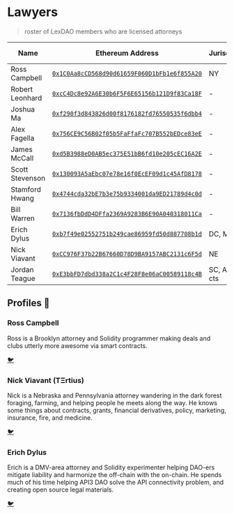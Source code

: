 # Lawyers
> roster of LexDAO members who are licensed attorneys

Name | Ethereum Address | Jurisdiction | Practice Type
------------ | ------------- | ------------- | ------------- |
Ross Campbell | [`0x1C0Aa8cCD568d90d61659F060D1bFb1e6f855A20`](https://etherscan.io/address/0x1c0aa8ccd568d90d61659f060d1bfb1e6f855a20) | NY | - |
Robert Leonhard | [`0xcC4Dc8e92A6E30b6F5F6E65156b121D9f83Ca18F`](https://etherscan.io/address/0xcc4dc8e92a6e30b6f5f6e65156b121d9f83ca18f) | - | - |
Joshua Ma | [`0xf290f3d843826d00f8176182fd76550535f6dbb4`](https://etherscan.io/address/0xf290f3d843826d00f8176182fd76550535f6dbb4) | - | - |
Alex Fagella | [`0x756CE9C56B02f05b5FaFfaFc707B552bEDce83eE`](https://etherscan.io/address/0x756ce9c56b02f05b5faffafc707b552bedce83ee) | - | - |
James McCall | [`0xd5B3988eD0AB5ec375E51bB6fd10e205cEC16A2E`](https://etherscan.io/address/0xd5B3988eD0AB5ec375E51bB6fd10e205cEC16A2E) | - | - |
Scott Stevenson | [`0x130093A5aEbc07e78e16f0EcEF09d1c45AfD8178`](https://etherscan.io/address/0x130093A5aEbc07e78e16f0EcEF09d1c45AfD8178) | - | - |
Stamford Hwang | [`0x4744cda32bE7b3e75b9334001da9ED21789d4c0d`](https://etherscan.io/address/0x4744cda32bE7b3e75b9334001da9ED21789d4c0d) | - | - |
Bill Warren | [`0x7136fbDdD4DFfa2369A9283B6E90A040318011Ca`](https://etherscan.io/address/0x7136fbDdD4DFfa2369A9283B6E90A040318011Ca) | - | - |
Erich Dylus | [`0xb7f49e02552751b249cae86959fd50d887708b1d`](https://etherscan.io/address/0xb7f49e02552751b249cae86959fd50d887708b1d) | DC, MD | Solo |
Nick Viavant | [`0xCC976F37b22B67660D78D9BA9157ABC2131c6F5d`](https://etherscan.io/address/0xCC976F37b22B67660D78D9BA9157ABC2131c6F5d) | NE | - |
Jordan Teague | [`0xE3bbFD7dbd338a2C1c4F28F8e06aC00589118c4B`](https://etherscan.io/address/0xe3bbfd7dbd338a2c1c4f28f8e06ac00589118c4b) | SC, AL, fed cts | Firm |

## Profiles 👤

### Ross Campbell 

Ross is a Brooklyn attorney and Solidity programmer making deals and clubs utterly more awesome via smart contracts.

[🐦](https://twitter.com/r_ross_campbell) 

### Nick Viavant (TΞrtius)

Nick is a Nebraska and Pennsylvania attorney wandering in the dark forest foraging, farming, and helping people he meets along the way. He knows some things about contracts, grants, financial derivatives, policy, marketing, insurance, fire, and medicine.

[🐦](https://twitter.com/trtius) 

### Erich Dylus 

Erich is a DMV-area attorney and Solidity experimenter helping DAO-ers mitigate liability and harmonize the off-chain with the on-chain. He spends much of his time helping API3 DAO solve the API connectivity problem, and creating open source legal materials.

[🐦](https://twitter.com/erichdylus) 
